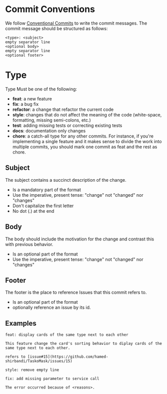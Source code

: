 
# Commit Conventions
We follow [Conventional Commits](https://www.conventionalcommits.org/en/v1.0.0/) to write the commit messages.
The commit message should be structured as follows:

```
<type>: <subject>
empty separator line
<optional body>
empty separator line
<optional footer>

```

# Type
Type Must be one of the following:

- **feat**: a new feature
- **fix**: a bug fix
- **refactor**: a change that refactor the current code
- **style**: changes that do not affect the meaning of the code (white-space, formatting, missing semi-colons, etc.)
- **test**: adding missing tests or correcting existing tests
- **docs**: documentation only changes
- **chore**: a catch-all type for any other commits. For instance, if you're implementing a single feature and it makes sense to divide the work into multiple commits, you should mark one commit as feat and the rest as chore.

## Subject
The subject contains a succinct description of the change.

- Is a mandatory part of the format
- Use the imperative, present tense: "change" not "changed" nor "changes"
- Don't capitalize the first letter
- No dot (.) at the end

## Body
The body should include the motivation for the change and contrast this with previous behavior.

- Is an optional part of the format
- Use the imperative, present tense: "change" not "changed" nor "changes"

## Footer
The footer is the place to reference Issues that this commit refers to.

- Is an optional part of the format
- optionally reference an issue by its id.

## Examples

```
feat: display cards of the same type next to each other

This feature change the card's sorting behavior to diplay cards of the same type next to each other. 

refers to [issue#15](https://github.com/hamed-shirbandi/TaskoMask/issues/15)

```

```
style: remove empty line

```

```
fix: add missing parameter to service call

The error occurred because of <reasons>.

```